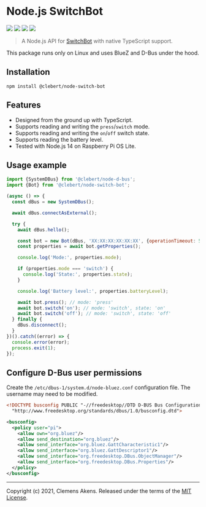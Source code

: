 # Node.js SwitchBot

[![][ci-badge]][ci-link] [![][version-badge]][version-link]
[![][license-badge]][license-link] [![][types-badge]][types-link]

[ci-badge]: https://github.com/clebert/node-switch-bot/workflows/CI/badge.svg
[ci-link]: https://github.com/clebert/node-switch-bot
[version-badge]: https://badgen.net/npm/v/@clebert/node-switch-bot
[version-link]: https://www.npmjs.com/package/@clebert/node-switch-bot
[license-badge]: https://badgen.net/npm/license/@clebert/node-switch-bot
[license-link]: https://github.com/clebert/node-switch-bot/blob/master/LICENSE
[types-badge]: https://badgen.net/npm/types/@clebert/node-switch-bot
[types-link]: https://github.com/clebert/node-switch-bot

> A Node.js API for
> [SwitchBot](https://www.switch-bot.com/products/switchbot-bot) with native
> TypeScript support.

This package runs only on Linux and uses BlueZ and D-Bus under the hood.

## Installation

```
npm install @clebert/node-switch-bot
```

## Features

- Designed from the ground up with TypeScript.
- Supports reading and writing the `press`/`switch` mode.
- Supports reading and writing the `on`/`off` switch state.
- Supports reading the battery level.
- Tested with Node.js 14 on Raspberry Pi OS Lite.

## Usage example

```js
import {SystemDBus} from '@clebert/node-d-bus';
import {Bot} from '@clebert/node-switch-bot';

(async () => {
  const dBus = new SystemDBus();

  await dBus.connectAsExternal();

  try {
    await dBus.hello();

    const bot = new Bot(dBus, 'XX:XX:XX:XX:XX:XX', {operationTimeout: 5000});
    const properties = await bot.getProperties();

    console.log('Mode:', properties.mode);

    if (properties.mode === 'switch') {
      console.log('State:', properties.state);
    }

    console.log('Battery level:', properties.batteryLevel);

    await bot.press(); // mode: 'press'
    await bot.switch('on'); // mode: 'switch', state: 'on'
    await bot.switch('off'); // mode: 'switch', state: 'off'
  } finally {
    dBus.disconnect();
  }
})().catch((error) => {
  console.error(error);
  process.exit(1);
});
```

## Configure D-Bus user permissions

Create the `/etc/dbus-1/system.d/node-bluez.conf` configuration file. The
username may need to be modified.

```xml
<!DOCTYPE busconfig PUBLIC "-//freedesktop//DTD D-BUS Bus Configuration 1.0//EN"
  "http://www.freedesktop.org/standards/dbus/1.0/busconfig.dtd">

<busconfig>
  <policy user="pi">
    <allow own="org.bluez"/>
    <allow send_destination="org.bluez"/>
    <allow send_interface="org.bluez.GattCharacteristic1"/>
    <allow send_interface="org.bluez.GattDescriptor1"/>
    <allow send_interface="org.freedesktop.DBus.ObjectManager"/>
    <allow send_interface="org.freedesktop.DBus.Properties"/>
  </policy>
</busconfig>
```

---

Copyright (c) 2021, Clemens Akens. Released under the terms of the
[MIT License](https://github.com/clebert/node-switch-bot/blob/master/LICENSE).
